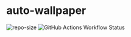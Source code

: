 # auto-wallpaper
![repo-size](https://img.shields.io/github/repo-size/tongjiann/auto-wallpaper)
![GitHub Actions Workflow Status](https://img.shields.io/github/actions/workflow/status/tongjiann/auto-wallpaper/maven.yml)
